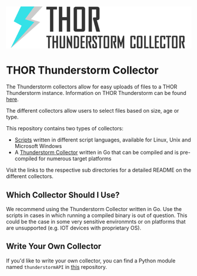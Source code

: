 ![Thunderstorm Collector](images/thunderstorm-collector-logo.png)

# THOR Thunderstorm Collector

The Thunderstorm collectors allow for easy uploads of files to a THOR Thunderstorm instance.
Information on THOR Thunderstorm can be found [here](https://www.nextron-systems.com/2020/09/25/theres-a-thunderstorm-coming/).

The different collectors allow users to select files based on size, age or type.

This repository contains two types of collectors:

- [Scripts](scripts/) written in different script languages, available for Linux, Unix and Microsoft Windows
- A [Thunderstorm Collector](go/) written in Go that can be compiled and is pre-compiled for numerous target platforms

Visit the links to the respective sub directories for a detailed README on the different collectors.

## Which Collector Should I Use?

We recommend using the Thunderstorm Collector written in Go. Use the scripts in cases in which running a compiled binary is out of question. This could be the case in some very sensitive environmnts or on platforms that are unsupported (e.g. IOT devices with proprietary OS).

## Write Your Own Collector

If you'd like to write your own collector, you can find a Python module named `thunderstormAPI` in [this](https://github.com/NextronSystems/thunderstormAPI) repository.
